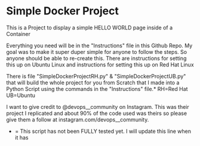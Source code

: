 # Simple Docker Project
This is a Project to display a simple HELLO WORLD page inside of a Container 

Everything you need will be in the "Instructions" file in this Github Repo. My goal was to make it super duper simple for anyone to follow the steps. So anyone should be able to re-create this.
There are instructions for setting this up on Ubuntu Linux and instructions for setting this up on Red Hat Linux

There is file "SimpleDockerProjectRH.py" & "SimpleDockerProjectUB.py" that will build the whole project for you from Scratch that I made into a Python Script using the commands in the "Instructions" file.*
RH=Red Hat
UB=Ubuntu

I want to give credit to @devops__community on Instagram. This was their project I replicated and about 90% of the code used was theirs so please give them a follow at instagram.com/devops__community. 

* = This script has not been FULLY tested yet. I will update this line when it has
